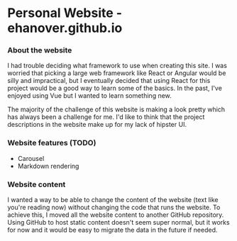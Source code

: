 # Personal Website - ehanover.github.io

### About the website
I had trouble deciding what framework to use when creating this site. I was worried that picking a large web framework like React or Angular would be silly and impractical, but I eventually decided that using React for this project would be a good way to learn some of the basics. In the past, I've enjoyed using Vue but I wanted to learn something new.

The majority of the challenge of this website is making a look pretty which has always been a challenge for me. I'd like to think that the project descriptions in the website make up for my lack of hipster UI.

### Website features (TODO)
* Carousel
* Markdown rendering

### Website content
I wanted a way to be able to change the content of the website (text like you're reading now) without changing the code that runs the website. To achieve this, I moved all the website content to another GitHub repository. Using GitHub to host static content doesn't seem super normal, but it works for now and it would be easy to migrate the data in the future if needed.